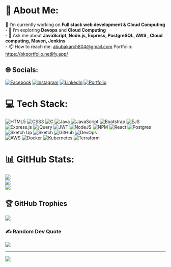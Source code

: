 # 💫 About Me:
 🔭 I’m currently working on **Full stack web development & Cloud Computing**<br>- 🌱 I’m exploring **Devops** and **Cloud Computing**<br>- 💬 Ask me about **JavaScript, Node.js, Express, PostgreSQL, AWS , Cloud computing, Maven, Jenkins**<br>- 📫 How to reach me: abubakarch804@gmail.com  Portfolio: https://bkportfolio.netlify.app/


## 🌐 Socials:
[![Facebook](https://img.shields.io/badge/Facebook-%231877F2.svg?logo=Facebook&logoColor=white)]((https://www.facebook.com/abubakarch6/)) [![Instagram](https://img.shields.io/badge/Instagram-%23E4405F.svg?logo=Instagram&logoColor=white)]((https://www.instagram.com/abu__bakarch/)) [![LinkedIn](https://img.shields.io/badge/LinkedIn-%230077B5.svg?logo=linkedin&logoColor=white)](https://linkedin.com/in/bakarch) [![Portfolio](https://img.shields.io/badge/Website-%231E90FF.svg?logo=google-chrome&logoColor=white)](https://bkportfolio.netlify.app/)


# 💻 Tech Stack:
![HTML5](https://img.shields.io/badge/html5-%23E34F26.svg?style=for-the-badge&logo=html5&logoColor=white) ![CSS3](https://img.shields.io/badge/css3-%231572B6.svg?style=for-the-badge&logo=css3&logoColor=white) ![C](https://img.shields.io/badge/c-%2300599C.svg?style=for-the-badge&logo=c&logoColor=white) ![Java](https://img.shields.io/badge/java-%23ED8B00.svg?style=for-the-badge&logo=openjdk&logoColor=white) ![JavaScript](https://img.shields.io/badge/javascript-%23323330.svg?style=for-the-badge&logo=javascript&logoColor=%23F7DF1E) ![Bootstrap](https://img.shields.io/badge/bootstrap-%238511FA.svg?style=for-the-badge&logo=bootstrap&logoColor=white) ![EJS](https://img.shields.io/badge/ejs-%23B4CA65.svg?style=for-the-badge&logo=ejs&logoColor=black) ![Express.js](https://img.shields.io/badge/express.js-%23404d59.svg?style=for-the-badge&logo=express&logoColor=%2361DAFB) ![jQuery](https://img.shields.io/badge/jquery-%230769AD.svg?style=for-the-badge&logo=jquery&logoColor=white) ![JWT](https://img.shields.io/badge/JWT-black?style=for-the-badge&logo=JSON%20web%20tokens) ![NodeJS](https://img.shields.io/badge/node.js-6DA55F?style=for-the-badge&logo=node.js&logoColor=white) ![NPM](https://img.shields.io/badge/NPM-%23CB3837.svg?style=for-the-badge&logo=npm&logoColor=white) ![React](https://img.shields.io/badge/react-%2320232a.svg?style=for-the-badge&logo=react&logoColor=%2361DAFB) ![Postgres](https://img.shields.io/badge/postgres-%23316192.svg?style=for-the-badge&logo=postgresql&logoColor=white) ![Sketch Up](https://img.shields.io/badge/SketchUp-005F9E?style=for-the-badge&logo=sketchup&logoColor=white) ![Sketch](https://img.shields.io/badge/Sketch-FFB387?style=for-the-badge&logo=sketch&logoColor=black) ![GitHub](https://img.shields.io/badge/github-%23121011.svg?style=for-the-badge&logo=github&logoColor=white) ![DevOps](https://img.shields.io/badge/DevOps-0A0A0A?style=for-the-badge&logo=devops&logoColor=white)  
![AWS](https://img.shields.io/badge/AWS-232F3E?style=for-the-badge&logo=amazonaws&logoColor=white)  ![Docker](https://img.shields.io/badge/Docker-2496ED?style=for-the-badge&logo=docker&logoColor=white)  ![Kubernetes](https://img.shields.io/badge/Kubernetes-326CE5?style=for-the-badge&logo=kubernetes&logoColor=white)  ![Terraform](https://img.shields.io/badge/Terraform-7B42BC?style=for-the-badge&logo=terraform&logoColor=white)  

# 📊 GitHub Stats:
![](https://github-readme-stats.vercel.app/api?username=abubakarcd&theme=dark&hide_border=false&include_all_commits=false&count_private=false)<br/>
![](https://github-readme-streak-stats.herokuapp.com/?user=abubakarcd&theme=dark&hide_border=false)<br/>
![](https://github-readme-stats.vercel.app/api/top-langs/?username=abubakarcd&theme=dark&hide_border=false&include_all_commits=false&count_private=false&layout=compact)

## 🏆 GitHub Trophies
![](https://github-profile-trophy.vercel.app/?username=abubakarcd&theme=radical&no-frame=false&no-bg=false&margin-w=4)

### ✍️ Random Dev Quote
![](https://quotes-github-readme.vercel.app/api?type=horizontal&theme=radical)

---
[![](https://visitcount.itsvg.in/api?id=abubakarcd&icon=1&color=0)](https://visitcount.itsvg.in)

<!-- Proudly created with GPRM ( https://gprm.itsvg.in ) -->
